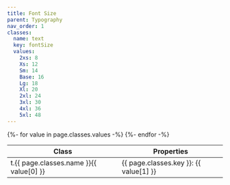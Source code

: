 ```yaml
---
title: Font Size
parent: Typography
nav_order: 1
classes:
  name: text
  key: fontSize
  values:
    2xs: 8
    Xs: 12
    Sm: 14
    Base: 16
    Lg: 18
    Xl: 20
    2xl: 24
    3xl: 30
    4xl: 36
    5xl: 48
---
```


<table>
  <thead>
    <tr>
      <th>Class</th>
      <th>Properties</th>
    </tr>
  </thead>
  <tbody>
    {%- for value in page.classes.values -%}
      <tr>
        <td>t.{{ page.classes.name }}{{ value[0] }}</td>
        <td>{{ page.classes.key }}: {{ value[1] }}</td>
      </tr>
    {%- endfor -%}
  </tbody>
</table>
